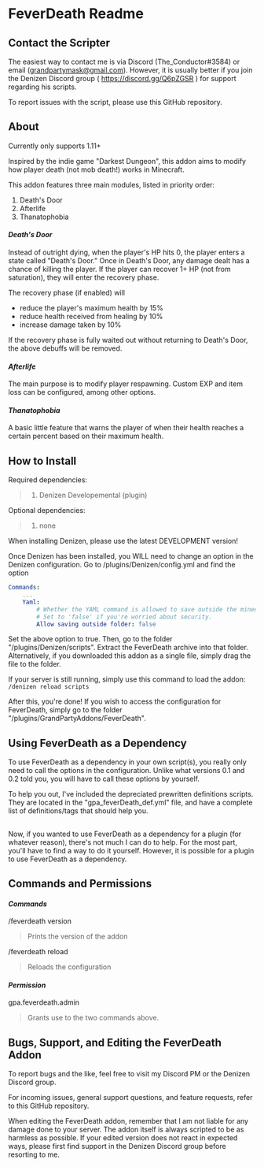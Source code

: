 # FeverDeath Readme
## Contact the Scripter
The easiest way to contact me is via Discord (The_Conductor#3584) or email (grandpartymask@gmail.com). However, it is usually better if you join the Denizen Discord group ( https://discord.gg/Q6pZGSR ) for support regarding his scripts.

To report issues with the script, please use this GitHub repository.

## About
Currently only supports 1.11+

Inspired by the indie game "Darkest Dungeon", this addon aims to modify how player death (not mob death!) works in Minecraft.

This addon features three main modules, listed in priority order:
1. Death's Door
2. Afterlife
3. Thanatophobia

#### *Death's Door*
Instead of outright dying, when the player's HP hits 0, the player enters a state called "Death's Door." Once in Death's Door, any damage dealt has a chance of killing the player. If the player can recover 1+ HP (not from saturation), they will enter the recovery phase.

The recovery phase (if enabled) will
* reduce the player's maximum health by 15%
* reduce health received from healing by 10%
* increase damage taken by 10%

If the recovery phase is fully waited out without returning to Death's Door, the above debuffs will be removed.

#### *Afterlife*
The main purpose is to modify player respawning. Custom EXP and item loss can be configured, among other options.

#### *Thanatophobia*
A basic little feature that warns the player of when their health reaches a certain percent based on their maximum health.

## How to Install

Required dependencies:
> 1. Denizen Developemental (plugin)

Optional dependencies:
> 1. none

When installing Denizen, please use the latest DEVELOPMENT version!

Once Denizen has been installed, you WILL need to change an option in the Denizen configuration. Go to /plugins/Denizen/config.yml and find the option

```yaml
Commands:
    ...
    Yaml:
        # Whether the YAML command is allowed to save outside the minecraft folder.
        # Set to 'false' if you're worried about security.
        Allow saving outside folder: false
```
Set the above option to true. Then, go to the folder "/plugins/Denizen/scripts". Extract the FeverDeath archive into that folder. Alternatively, if you downloaded this addon as a single file, simply drag the file to the folder.

If your server is still running, simply use this command to load the addon: `/denizen reload scripts`

After this, you're done! If you wish to access the configuration for FeverDeath, simply go to the folder "/plugins/GrandPartyAddons/FeverDeath".

## Using FeverDeath as a Dependency

To use FeverDeath as a dependency in your own script(s), you really only need to call the options in the configuration. Unlike what versions 0.1 and 0.2 told you, you will have to call these options by yourself.

To help you out, I've included the depreciated prewritten definitions scripts. They are located in the "gpa_feverDeath_def.yml" file, and have a complete list of definitions/tags that should help you.
##
Now, if you wanted to use FeverDeath as a dependency for a plugin (for whatever reason), there's not much I can do to help. For the most part, you'll have to find a way to do it yourself. However, it is possible for a plugin to use FeverDeath as a dependency.

## Commands and Permissions

#### *Commands*
/feverdeath version
> Prints the version of the addon

/feverdeath reload
> Reloads the configuration

#### *Permission*
gpa.feverdeath.admin
> Grants use to the two commands above.

## Bugs, Support, and Editing the FeverDeath Addon

To report bugs and the like, feel free to visit my Discord PM or the Denizen Discord group.
  
For incoming issues, general support questions, and feature requests, refer to this GitHub repository.

When editing the FeverDeath addon, remember that I am not liable for any damage done to your server. The addon itself is always scripted to be as harmless as possible. If your edited version does not react in expected ways, please first find support in the Denizen Discord group before resorting to me.
